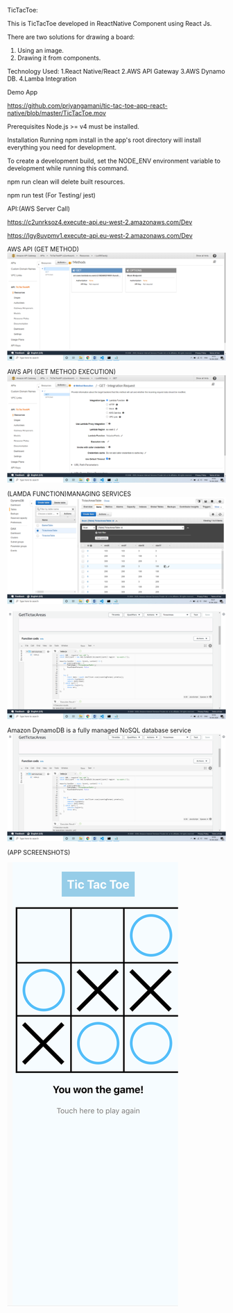 TicTacToe:

This is TicTacToe developed in ReactNative  Component using React Js.

There are two solutions for drawing a board:
1. Using an image.
2. Drawing it from components.

Technology Used:
1.React Native/React
2.AWS API Gateway
3.AWS Dynamo DB.
4.Lamba Integration

Demo App

https://github.com/priyangamani/tic-tac-toe-app-react-native/blob/master/TicTacToe.mov

Prerequisites
Node.js >= v4 must be installed.

Installation
Running npm install in the app's root directory will install everything you need for development.

To create a development build, set the NODE_ENV environment variable to development while running this command.

npm run clean will delete built resources.

npm run test (For Testing/ jest)


API:(AWS Server Call)

https://c2unrksoz4.execute-api.eu-west-2.amazonaws.com/Dev

https://lgy8uvpmv1.execute-api.eu-west-2.amazonaws.com/Dev

 AWS API (GET METHOD)
![alt text](https://github.com/priyangamani/tic-tac-toe-app-react-native/blob/master/aws-serverless-screenshots/api-gateway-1.png)

 AWS API (GET METHOD EXECUTION)
![alt text](https://github.com/priyangamani/tic-tac-toe-app-react-native/blob/master/aws-serverless-screenshots/api-integration.png)

(LAMDA FUNCTION)MANAGING SERVICES
![alt text](https://github.com/priyangamani/tic-tac-toe-app-react-native/blob/master/aws-serverless-screenshots/dunamo-db-areas.png)

![alt text](https://github.com/priyangamani/tic-tac-toe-app-react-native/blob/master/aws-serverless-screenshots/lambda-function-areas.png)

Amazon DynamoDB is a fully managed NoSQL database service 
![alt text](https://github.com/priyangamani/tic-tac-toe-app-react-native/blob/master/aws-serverless-screenshots/lambda-function-areas.png)

(APP SCREENSHOTS)

[![Watch the video](https://github.com/priyangamani/tic-tac-toe-app-react-native/blob/master/app-screenshot/Screenshot%202020-06-12%20at%209.35.55%20PM.png)](https://drive.google.com/file/d/1i12YVA4TpKhD-0pSapdVwCXOfejn3sd7/view)



